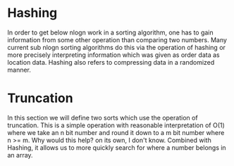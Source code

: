 # Hashing
In order to get below nlogn work in a sorting algorithm, one has to gain information from some other operation than comparing two numbers.
Many current sub nlogn sorting algorithms do this via the operation of hashing or more precisely interpreting information which was given 
as order data as location data. Hashing also refers to compressing data in a randomized manner.
# Truncation
In this section we will define two sorts which use the operation of truncation.
This is a simple operation with reasonable interpretation of O(1) where we take an n bit number and round it down to a m bit number where n >= m.
Why would this help? on its own, I don't know. Combined with Hashing, it allows us to more quickly search for where a number belongs in an array.
